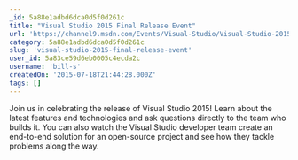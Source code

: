 ```yaml
---
_id: 5a88e1adbd6dca0d5f0d261c
title: "Visual Studio 2015 Final Release Event"
url: 'https://channel9.msdn.com/Events/Visual-Studio/Visual-Studio-2015-Final-Release-Event'
category: 5a88e1adbd6dca0d5f0d261c
slug: 'visual-studio-2015-final-release-event'
user_id: 5a83ce59d6eb0005c4ecda2c
username: 'bill-s'
createdOn: '2015-07-18T21:44:28.000Z'
tags: []
---
```


Join us in celebrating the release of Visual Studio 2015! Learn about the latest features and technologies and ask questions directly to the team who builds it. You can also watch the Visual Studio developer team create an end-to-end solution for an open-source project and see how they tackle problems along the way.
